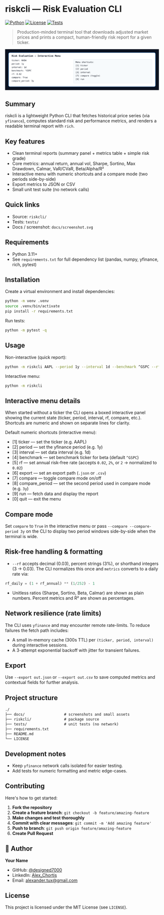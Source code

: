 # riskcli — Risk Evaluation CLI

[![Python](https://img.shields.io/badge/Python-3.11%2B-blue?style=flat-square&logo=python)](https://www.python.org/)
[![License](https://img.shields.io/badge/License-MIT-green?style=flat-square)](LICENSE)
[![Tests](https://img.shields.io/badge/tests-pytest-orange?style=flat-square)](#)

> Production-minded terminal tool that downloads adjusted market prices and prints a compact, human-friendly risk report for a given ticker.

<p align="center">
	<img src="docs/screenshot.svg" alt="riskcli interactive" width="640"/>
</p>

Summary
-------

riskcli is a lightweight Python CLI that fetches historical price series (via `yfinance`), computes standard risk and performance metrics, and renders a readable terminal report with `rich`.

Key features
------------
- Clean terminal reports (summary panel + metrics table + simple risk grade)
- Core metrics: annual return, annual vol, Sharpe, Sortino, Max Drawdown, Calmar, VaR/CVaR, Beta/Alpha/R²
- Interactive menu with numeric shortcuts and a compare mode (two periods side-by-side)
- Export metrics to JSON or CSV
- Small unit test suite (no network calls)

Quick links
-----------
- Source: `riskcli/`
- Tests: `tests/`
- Docs / screenshot: `docs/screenshot.svg`

Requirements
------------
- Python 3.11+
- See `requirements.txt` for full dependency list (pandas, numpy, yfinance, rich, pytest)

Installation
------------
Create a virtual environment and install dependencies:

```bash
python -m venv .venv
source .venv/bin/activate
pip install -r requirements.txt
```

Run tests:

```bash
python -m pytest -q
```

Usage
-----
Non-interactive (quick report):

```bash
python -m riskcli AAPL --period 1y --interval 1d --benchmark ^GSPC --rf 0.02
```

Interactive menu:

```bash
python -m riskcli
```

Interactive menu details
------------------------
When started without a ticker the CLI opens a boxed interactive panel showing the current state (ticker, period, interval, rf, compare, etc.). Shortcuts are numeric and shown on separate lines for clarity.

Default numeric shortcuts (interactive menu):

- [1] ticker — set the ticker (e.g. AAPL)
- [2] period — set the yfinance period (e.g. 1y)
- [3] interval — set data interval (e.g. 1d)
- [4] benchmark — set benchmark ticker for beta (default `^GSPC`)
- [5] rf — set annual risk-free rate (accepts `0.02`, `2%`, or `2` → normalized to `0.02`)
- [6] export — set an export path (`.json` or `.csv`)
- [7] compare — toggle compare mode on/off
- [8] compare_period — set the second period used in compare mode (e.g. `3y`)
- [9] run — fetch data and display the report
- [0] quit — exit the menu

Compare mode
------------
Set `compare` to `True` in the interactive menu or pass `--compare --compare-period 3y` on the CLI to display two period windows side-by-side when the terminal is wide.

Risk-free handling & formatting
--------------------------------
- `--rf` accepts decimal (0.03), percent strings (3%), or shorthand integers (3 -> 0.03). The CLI normalizes this once and `metrics` converts to a daily rate via:

```py
rf_daily = (1 + rf_annual) ** (1/252) - 1
```

- Unitless ratios (Sharpe, Sortino, Beta, Calmar) are shown as plain numbers. Percent metrics and R² are shown as percentages.

Network resilience (rate limits)
-------------------------------
The CLI uses `yfinance` and may encounter remote rate-limits. To reduce failures the fetch path includes:

- A small in-memory cache (300s TTL) per `(ticker, period, interval)` during interactive sessions.
- A 3-attempt exponential backoff with jitter for transient failures.


Export
------
Use `--export out.json` or `--export out.csv` to save computed metrics and contextual fields for further analysis.

Project structure
-----------------
```
./
├── docs/                  # screenshots and small assets
├── riskcli/               # package source
├── tests/                 # unit tests (no network)
├── requirements.txt
├── README.md
└── LICENSE
```

Development notes
-----------------
- Keep `yfinance` network calls isolated for easier testing.
- Add tests for numeric formatting and metric edge-cases.



## Contributing

Here's how to get started:

1. **Fork the repository**
2. **Create a feature branch**: `git checkout -b feature/amazing-feature`
3. **Make changes and test thoroughly**
4. **Commit with clear messages**: `git commit -m 'Add amazing feature'`
5. **Push to branch**: `git push origin feature/amazing-feature`
6. **Create Pull Request**



## 👤 Author

**Your Name**
- GitHub: [@designed7000](https://github.com/designed7000)
- LinkedIn: [Alex_Chortis](https://www.linkedin.com/in/alexandros-c-225804103/)
- Email: alexander.tux@gmail.com



License
-------
This project is licensed under the MIT License (see `LICENSE`).
